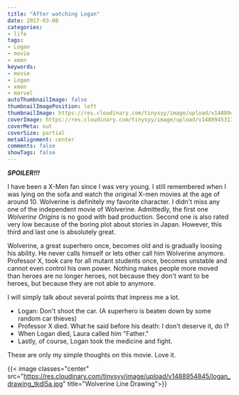 ```yaml
---
title: "After watching Logan"
date: 2017-03-08
categories:
- life
tags:
- Logan
- movie
- xmen
keywords:
- movie
- Logan
- xmen
- marvel
autoThumbnailImage: false
thumbnailImagePosition: left
thumbnailImage: https://res.cloudinary.com/tinysyy/image/upload/v1488944817/logan_poster_zed9hy.jpg
coverImage: https://res.cloudinary.com/tinysyy/image/upload/v1488945313/logan-now-playing-desktop-v2-front-main-stage_mw4cme.png
coverMeta: out
coverSize: partial
metaAlignment: center
comments: false
showTags: false
---
```

***SPOILER!!!***  
<!--more-->

I have been a X-Men fan since I was very young. I still remembered when I was lying on the sofa and watch the original X-men movies at the age of around 10. 
Wolverine is definitely my favorite character. I didn't miss any one of the independent movie of Wolverine. Admittedly, the first one _Wolverine Origins_ is no good with bad production. 
Second one is also rated very low because of the boring plot about stories in Japan. However, this third and last one is absolutely great.  

Wolverine, a great superhero once, becomes old and is gradually loosing his ability. He never calls himself or lets other call him Wolverine anymore. 
Professor X, took care for all mutant students once, becomes unstable and cannot even control his own power. Nothing makes people more moved than heroes are no longer heroes, 
not because they don't want to be heroes, but because they are not able to anymore.  

I will simply talk about several points that impress me a lot.  
* Logan: Don't shoot the car. (A superhero is beaten down by some random car thieves)  
* Professor X died. What he said before his death: I don't deserve it, do I?  
* When Logan died, Laura called him "Father."  
* Lastly, of course, Logan took the medicine and fight.  

These are only my simple thoughts on this movie. Love it.

{{< image classes="center" src="https://res.cloudinary.com/tinysyy/image/upload/v1488954845/logan_drawing_tkdl5a.jpg" title="Wolverine Line Drawing">}}
